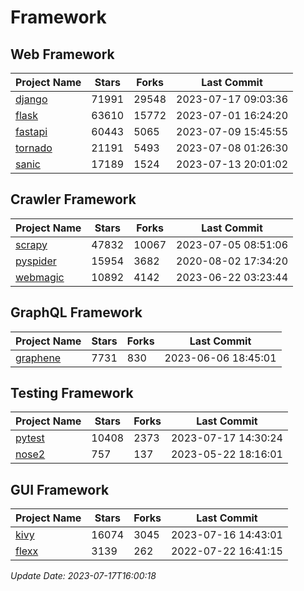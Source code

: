 # Framework

## Web Framework
| Project Name | Stars | Forks | Last Commit |
| ------------ | ----- | ----- | ----------- |
| [django](https://github.com/django/django) | 71991 | 29548 | 2023-07-17 09:03:36 |
| [flask](https://github.com/pallets/flask) | 63610 | 15772 | 2023-07-01 16:24:20 |
| [fastapi](https://github.com/tiangolo/fastapi) | 60443 | 5065 | 2023-07-09 15:45:55 |
| [tornado](https://github.com/tornadoweb/tornado) | 21191 | 5493 | 2023-07-08 01:26:30 |
| [sanic](https://github.com/sanic-org/sanic) | 17189 | 1524 | 2023-07-13 20:01:02 |

## Crawler Framework
| Project Name | Stars | Forks | Last Commit |
| ------------ | ----- | ----- | ----------- |
| [scrapy](https://github.com/scrapy/scrapy) | 47832 | 10067 | 2023-07-05 08:51:06 |
| [pyspider](https://github.com/binux/pyspider) | 15954 | 3682 | 2020-08-02 17:34:20 |
| [webmagic](https://github.com/code4craft/webmagic) | 10892 | 4142 | 2023-06-22 03:23:44 |

## GraphQL Framework
| Project Name | Stars | Forks | Last Commit |
| ------------ | ----- | ----- | ----------- |
| [graphene](https://github.com/graphql-python/graphene) | 7731 | 830 | 2023-06-06 18:45:01 |

## Testing Framework
| Project Name | Stars | Forks | Last Commit |
| ------------ | ----- | ----- | ----------- |
| [pytest](https://github.com/pytest-dev/pytest) | 10408 | 2373 | 2023-07-17 14:30:24 |
| [nose2](https://github.com/nose-devs/nose2) | 757 | 137 | 2023-05-22 18:16:01 |

## GUI Framework
| Project Name | Stars | Forks | Last Commit |
| ------------ | ----- | ----- | ----------- |
| [kivy](https://github.com/kivy/kivy) | 16074 | 3045 | 2023-07-16 14:43:01 |
| [flexx](https://github.com/flexxui/flexx) | 3139 | 262 | 2022-07-22 16:41:15 |

*Update Date: 2023-07-17T16:00:18*